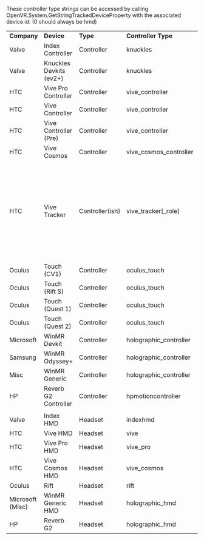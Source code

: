 These controller type strings can be accessed by calling OpenVR.System.GetStringTrackedDeviceProperty with the associated device id. (0 should always be hmd)

<table>
  <tr>
   <td><strong>Company</strong>
   </td>
   <td><strong>Device</strong>
   </td>
   <td><strong>Type</strong>
   </td>
   <td><strong>Controller Type</strong>
   </td>
   <td>
   </td>
  </tr>
  <tr>
   <td>Valve
   </td>
   <td>Index Controller
   </td>
   <td>Controller
   </td>
   <td>knuckles
   </td>
   <td>
   </td>
  </tr>
  <tr>
   <td>Valve
   </td>
   <td>Knuckles Devkits (ev2+)
   </td>
   <td>Controller
   </td>
   <td>knuckles
   </td>
   <td>
   </td>
  </tr>
  <tr>
   <td>HTC
   </td>
   <td>Vive Pro Controller
   </td>
   <td>Controller
   </td>
   <td>vive_controller
   </td>
   <td>
   </td>
  </tr>
  <tr>
   <td>HTC
   </td>
   <td>Vive Controller
   </td>
   <td>Controller
   </td>
   <td>vive_controller
   </td>
   <td>
   </td>
  </tr>
  <tr>
   <td>HTC
   </td>
   <td>Vive Controller (Pre)
   </td>
   <td>Controller
   </td>
   <td>vive_controller
   </td>
   <td>
   </td>
  </tr>
  <tr>
   <td>HTC
   </td>
   <td>Vive Cosmos
   </td>
   <td>Controller
   </td>
   <td>vive_cosmos_controller
   </td>
   <td>
   </td>
  </tr>
  <tr>
   <td>HTC
   </td>
   <td>Vive Tracker
   </td>
   <td>Controller(ish)
   </td>
   <td>vive_tracker[_role]
   </td>
   <td>vive trackers <strong>can </strong>have a role attached but don't have to. Ex: "handed, camera, chest, right_foot, left_foot"
   </td>
  </tr>
  <tr>
   <td>Oculus
   </td>
   <td>Touch (CV1)
   </td>
   <td>Controller
   </td>
   <td>oculus_touch
   </td>
   <td>
   </td>
  </tr>
  <tr>
   <td>Oculus
   </td>
   <td>Touch (Rift S)
   </td>
   <td>Controller
   </td>
   <td>oculus_touch
   </td>
   <td>
   </td>
  </tr>
  <tr>
   <td>Oculus
   </td>
   <td>Touch (Quest 1)
   </td>
   <td>Controller
   </td>
   <td>oculus_touch
   </td>
   <td>
   </td>
  </tr>
  <tr>
   <td>Oculus
   </td>
   <td>Touch (Quest 2)
   </td>
   <td>Controller
   </td>
   <td>oculus_touch
   </td>
   <td>
   </td>
  </tr>
  <tr>
   <td>Microsoft
   </td>
   <td>WinMR Devkit
   </td>
   <td>Controller
   </td>
   <td>holographic_controller
   </td>
   <td>
   </td>
  </tr>
  <tr>
   <td>Samsung
   </td>
   <td>WinMR Odyssey+
   </td>
   <td>Controller
   </td>
   <td>holographic_controller
   </td>
   <td>
   </td>
  </tr>
  <tr>
   <td>Misc
   </td>
   <td>WinMR Generic
   </td>
   <td>Controller
   </td>
   <td>holographic_controller
   </td>
   <td>
   </td>
  </tr>
  <tr>
   <td>HP
   </td>
   <td>Reverb G2 Controller
   </td>
   <td>Controller
   </td>
   <td>hpmotioncontroller
   </td>
   <td>
   </td>
  </tr>
  <tr>
   <td>
   </td>
   <td>
   </td>
   <td>
   </td>
   <td>
   </td>
   <td>
   </td>
  </tr>
  <tr>
   <td>Valve
   </td>
   <td>Index HMD
   </td>
   <td>Headset
   </td>
   <td>indexhmd
   </td>
   <td>
   </td>
  </tr>
  <tr>
   <td>HTC
   </td>
   <td>Vive HMD
   </td>
   <td>Headset
   </td>
   <td>vive
   </td>
   <td>
   </td>
  </tr>
  <tr>
   <td>HTC
   </td>
   <td>Vive Pro HMD
   </td>
   <td>Headset
   </td>
   <td>vive_pro
   </td>
   <td>
   </td>
  </tr>
  <tr>
   <td>HTC
   </td>
   <td>Vive Cosmos HMD
   </td>
   <td>Headset
   </td>
   <td>vive_cosmos
   </td>
   <td>
   </td>
  </tr>
  <tr>
   <td>Oculus
   </td>
   <td>Rift
   </td>
   <td>Headset
   </td>
   <td>rift
   </td>
   <td>
   </td>
  </tr>
  <tr>
   <td>Microsoft (Misc)
   </td>
   <td>WinMR Generic HMD
   </td>
   <td>Headset
   </td>
   <td>holographic_hmd
   </td>
   <td>
   </td>
  </tr>
  <tr>
   <td>HP
   </td>
   <td>Reverb G2
   </td>
   <td>Headset
   </td>
   <td>holographic_hmd
   </td>
   <td>
   </td>
  </tr>
</table>